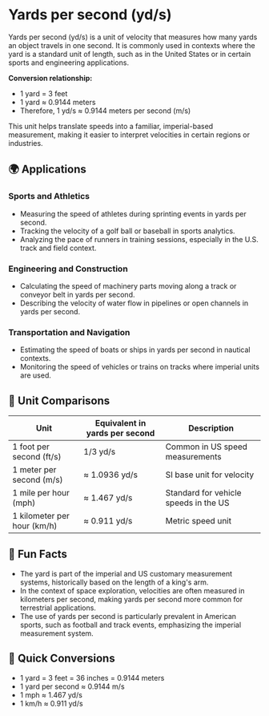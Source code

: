 # Yards per second (yd/s)

Yards per second (yd/s) is a unit of velocity that measures how many yards an object travels in one second. It is commonly used in contexts where the yard is a standard unit of length, such as in the United States or in certain sports and engineering applications. 

**Conversion relationship:**  
- 1 yard = 3 feet  
- 1 yard ≈ 0.9144 meters  
- Therefore, 1 yd/s ≈ 0.9144 meters per second (m/s)

This unit helps translate speeds into a familiar, imperial-based measurement, making it easier to interpret velocities in certain regions or industries.

## 🌍 Applications

### Sports and Athletics
- Measuring the speed of athletes during sprinting events in yards per second.
- Tracking the velocity of a golf ball or baseball in sports analytics.
- Analyzing the pace of runners in training sessions, especially in the U.S. track and field context.

### Engineering and Construction
- Calculating the speed of machinery parts moving along a track or conveyor belt in yards per second.
- Describing the velocity of water flow in pipelines or open channels in yards per second.

### Transportation and Navigation
- Estimating the speed of boats or ships in yards per second in nautical contexts.
- Monitoring the speed of vehicles or trains on tracks where imperial units are used.

## 📏 Unit Comparisons

| Unit                  | Equivalent in yards per second | Description                                  |
|-----------------------|------------------------------|----------------------------------------------|
| 1 foot per second (ft/s) | 1/3 yd/s                     | Common in US speed measurements             |
| 1 meter per second (m/s)   | ≈ 1.0936 yd/s                | SI base unit for velocity                  |
| 1 mile per hour (mph)      | ≈ 1.467 yd/s                 | Standard for vehicle speeds in the US     |
| 1 kilometer per hour (km/h)| ≈ 0.911 yd/s                 | Metric speed unit                          |

## 🌟 Fun Facts
- The yard is part of the imperial and US customary measurement systems, historically based on the length of a king's arm.
- In the context of space exploration, velocities are often measured in kilometers per second, making yards per second more common for terrestrial applications.
- The use of yards per second is particularly prevalent in American sports, such as football and track events, emphasizing the imperial measurement system.

## 🔄 Quick Conversions
- 1 yard = 3 feet = 36 inches = 0.9144 meters
- 1 yard per second ≈ 0.9144 m/s
- 1 mph ≈ 1.467 yd/s
- 1 km/h ≈ 0.911 yd/s